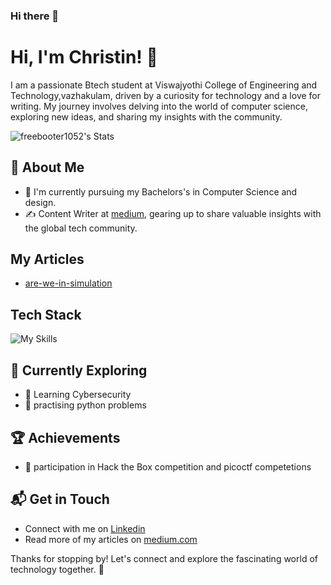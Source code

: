 ### Hi there 👋
# Hi, I'm Christin! 👋

I am a passionate Btech student at Viswajyothi College of Engineering and Technology,vazhakulam, driven by a curiosity for technology and a love for writing. My journey involves delving into the world of computer science, exploring new ideas, and sharing my insights with the community.

![freebooter1052's Stats](https://github-readme-stats.vercel.app/api?username=freebooter1052&theme=vue-dark&show_icons=true&hide_border=true&count_private=true)

## 🚀 About Me

- 🔭 I'm currently pursuing my Bachelors's in Computer Science and design.
- ✍️ Content Writer at [medium](https://medium.com/@christinjb100), gearing up to share valuable insights with the global tech community.

## My Articles
- [are-we-in-simulation](https://medium.com/@christinjb100/are-we-in-a-simulation-f5f4387eeaa6)


## Tech Stack
![My Skills](https://skillsoft.digitalbadges.skillsoft.com/profile/christinjosebiju327149/wallet)

## 🌱 Currently Exploring

- 🚀 Learning Cybersecurity
- 🚀 practising python problems

 ## 🏆 Achievements

- 🌟 participation in Hack the Box competition and picoctf competetions


## 📬 Get in Touch

- Connect with me on [Linkedin](https://www.linkedin.com/in/christin-jose-biju/)
- Read more of my articles on [medium.com](https://medium.com/@christinjb100)

Thanks for stopping by! Let's connect and explore the fascinating world of technology together. 🚀




